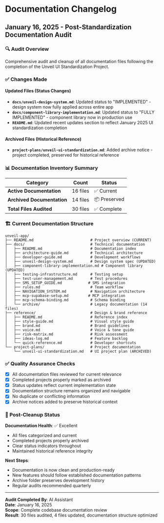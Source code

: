 # Documentation Changelog

## January 16, 2025 - Post-Standardization Documentation Audit

### 🔍 Audit Overview
Comprehensive audit and cleanup of all documentation files following the completion of the Unveil UI Standardization Project.

### ✅ Changes Made

#### Updated Files (Status Changes)
- **`docs/unveil-design-system.md`**: Updated status to "IMPLEMENTED" - design system now fully applied across entire app
- **`docs/component-library-implementation.md`**: Updated status to "FULLY IMPLEMENTED" - component library now in production use
- **`README.md`**: Updated recent updates section to reflect January 2025 UI standardization completion

#### Archived Files (Historical Reference)
- **`project-plans/unveil-ui-standardization.md`**: Added archive notice - project completed, preserved for historical reference

### 📊 Documentation Inventory Summary

| Category | Count | Status |
|----------|-------|--------|
| **Active Documentation** | 16 files | ✅ Current |
| **Archived Documentation** | 14 files | 📦 Preserved |
| **Total Files Audited** | 30 files | ✅ Complete |

### 🏗️ Current Documentation Structure

```
unveil-app/
├── README.md                          # Project overview (CURRENT)
├── docs/                              # Technical documentation
│   ├── README.md                      # Documentation index
│   ├── architecture-guide.md          # Technical architecture
│   ├── developer-guide.md             # Development workflows
│   ├── unveil-design-system.md        # Design system spec (UPDATED)
│   ├── component-library-implementation.md # Component library (UPDATED)
│   ├── testing-infrastructure.md      # Testing setup
│   ├── test-user-management.md        # Test procedures
│   ├── SMS_SETUP_GUIDE.md            # SMS integration
│   ├── rules.md                       # Team workflow
│   ├── NAVIGATION_SYSTEM.md           # Navigation architecture
│   ├── mcp-supabase-setup.md         # MCP integration
│   ├── mcp-schema-binding.md          # Schema binding
│   └── archive/                       # Legacy documentation (14 files)
├── reference/                         # Design & brand reference
│   ├── README.md                      # Reference index
│   ├── style-guide.md                 # Visual style guide
│   ├── brand.md                       # Brand guidelines
│   ├── voice.md                       # Voice & tone guide
│   ├── risk-matrix.md                 # Risk assessment
│   ├── ideas-log.md                   # Feature backlog
│   └── quick-reference.md             # Developer shortcuts
└── project-plans/                     # Project documentation
    └── unveil-ui-standardization.md   # UI project plan (ARCHIVED)
```

### ✅ Quality Assurance Checks

- [x] All documentation files reviewed for current relevance
- [x] Completed projects properly marked as archived
- [x] Status updates reflect current implementation state
- [x] Documentation structure remains organized and navigable
- [x] No duplicate or conflicting information
- [x] Archive notices added to preserve historical context

### 🎯 Post-Cleanup Status

**Documentation Health**: ✅ Excellent
- All files categorized and current
- Completed projects properly archived
- Clear status indicators throughout
- Maintained historical reference integrity

**Next Steps**:
- Documentation is now clean and production-ready
- New features should follow established documentation patterns
- Archive folder preserves development history
- Regular audits recommended quarterly

---

**Audit Completed By**: AI Assistant  
**Date**: January 16, 2025  
**Scope**: Complete codebase documentation review  
**Result**: 30 files audited, 4 files updated, documentation structure optimized 